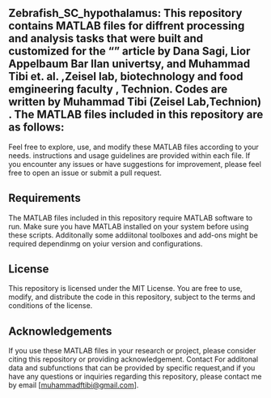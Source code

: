 ## Zebrafish_SC_hypothalamus: This repository contains MATLAB files for diffrent processing and analysis tasks that were built and customized for the “” article by Dana Sagi, Lior Appelbaum Bar Ilan univertsy, and Muhammad Tibi  et. al. ,Zeisel lab, biotechnology and food emgineering faculty , Technion. Codes are written by Muhammad Tibi (Zeisel Lab,Technion) . The MATLAB files included in this repository are as follows:

Feel free to explore, use, and modify these MATLAB files according to your needs. instructions and usage guidelines are provided within each file. If you encounter any issues or have suggestions for improvement, please feel free to open an issue or submit a pull request.
## Requirements
The MATLAB files included in this repository require MATLAB software to run. Make sure you have MATLAB installed on your system before using these scripts. Additonally some addiitonal toolboxes and add-ons might be required dependinmg on yoiur version and configurations.
## License
This repository is licensed under the MIT License. You are free to use, modify, and distribute the code in this repository, subject to the terms and conditions of the license.
## Acknowledgements
If you use these MATLAB files in your research or project, please consider citing this repository or providing acknowledgement. Contact For additonal data and subfunctions that can be provided by specific request,and if you have any questions or inquiries regarding this repository, please contact me by email [muhammadftibi@gmail.com].
